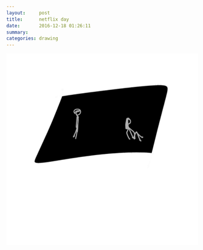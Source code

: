 ```yaml
---
layout:     post
title:      netflix day
date:       2016-12-18 01:26:11
summary:    
categories: drawing
---
```

![netflix day](/images/diary/netflix-day.png "ISBW")
